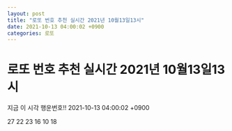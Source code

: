 ```yaml
---
layout: post
title: "로또 번호 추천 실시간 2021년 10월13일13시"
date: 2021-10-13 04:00:02 +0900
categories: 로또
---
```


# 로또 번호 추천 실시간 2021년 10월13일13시

지금 이 시각 행운번호!! 2021-10-13 04:00:02 +0900

 27  22  23  16  10  18 

